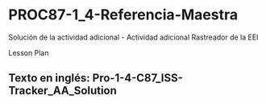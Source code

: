 # PROC87-1_4-Referencia-Maestra
Solución de la actividad adicional - Actividad adicional
Rastreador de la EEI

Lesson Plan
## Texto en inglés: Pro-1-4-C87_ISS-Tracker_AA_Solution
